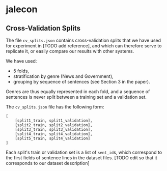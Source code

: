 # jalecon




## Cross-Validation Splits

The file `cv_splits.json` contains cross-validation splits that we have used for experiment in [TODO add reference], and which can therefore serve to replicate it, or easily compare our results with other systems.

We have used:
- 5 folds,
- stratification by genre (News and Government),
- grouping by sequence of sentences (see Section 3 in the paper).

Genres are thus equally represented in each fold, and a sequence of sentences is never split between a training set and a validation set.

The `cv_splits.json` file has the following form:

```
[
	[split1_train, split1_validation],
	[split2_train, split2_validation],
	[split3_train, split3_validation],
	[split4_train, split4_validation],
	[split5_train, split4_validation]
]
```

Each split's train or validation set is a list of `sent_id`s, which correspond to the first fields of sentence lines in the dataset files. [TODO edit so that it corresponds to our dataset description]